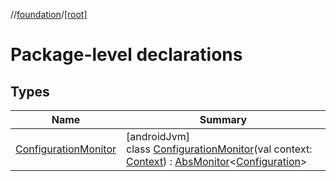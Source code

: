 //[foundation](../../index.md)/[[root]](index.md)

# Package-level declarations

## Types

| Name | Summary |
|---|---|
| [ConfigurationMonitor](-configuration-monitor/index.md) | [androidJvm]<br>class [ConfigurationMonitor](-configuration-monitor/index.md)(val context: [Context](https://developer.android.com/reference/kotlin/android/content/Context.html)) : [AbsMonitor](../com.gyf.foundation.monitor/-abs-monitor/index.md)&lt;[Configuration](https://developer.android.com/reference/kotlin/android/content/res/Configuration.html)&gt; |